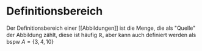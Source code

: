# Definitionsbereich
Der Definitionsbereich einer [[Abbildungen]] ist die Menge, die als "Quelle" der Abbildung zählt, diese ist häufig $\mathbb{R}$, aber kann auch definiert werden als bspw $A=\{3,4,10\}$